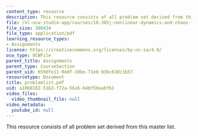 ```yaml
---
content_type: resource
description: This resource consists of all problem set derived from this master list.
file: /ol-ocw-studio-app/courses/18-385j-nonlinear-dynamics-and-chaos-fall-2004/a106818251b2f72a56a5b4bf59aabfb1_problemlist.pdf
file_size: 308434
file_type: application/pdf
learning_resource_types:
- Assignments
license: https://creativecommons.org/licenses/by-nc-sa/4.0/
ocw_type: OCWFile
parent_title: Assignments
parent_type: CourseSection
parent_uid: 659dfe11-9e0f-3dbe-71e8-93bc630c1b57
resourcetype: Document
title: problemlist.pdf
uid: a1068182-51b2-f72a-56a5-b4bf59aabfb1
video_files:
  video_thumbnail_file: null
video_metadata:
  youtube_id: null
---
```

This resource consists of all problem set derived from this master list.